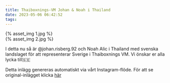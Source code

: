 ```yaml
---
title: Thaiboxnings-VM Johan & Noah i Thailand
date: 2023-05-06 06:42:52
tags:
---
```

<div class="postId" style="display: none;">ID: 17859487853943641</div>



<div
class="postCarouselContainer"
carousel-children="2"
>

<div class="carouselChild">
{% asset_img 1.jpg %}
</div>


<div class="carouselChild">
{% asset_img 2.jpg %}
</div>









</div>


I detta nu så är @johan.risberg.92 och Noah Alic i Thailand med svenska landslaget för att representerar Sverige i Thaiboxnings VM. 
Vi önskar er alla lycka till🇸🇪

<div class="automaticGeneratedPostDescription">
Detta inlägg genereras automatiskt via vårt Instagram-flöde. För att se original-inlägget klicka <a target="_blank" href="https://www.instagram.com/p/Cr44ErAIKfs/">här</a>
</div>
<br>

